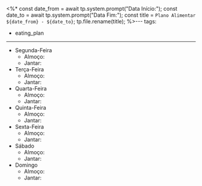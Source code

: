 <%*
const date_from = await tp.system.prompt("Data Início:");
const date_to = await tp.system.prompt("Data Fim:");
const title = `Plano Alimentar ${date_from} - ${date_to}`;
tp.file.rename(title);
%>---
tags:
  - eating_plan
---
- Segunda-Feira
	- Almoço: 
	- Jantar: 
- Terça-Feira
	- Almoço: 
	- Jantar: 
- Quarta-Feira
	- Almoço: 
	- Jantar: 
- Quinta-Feira
	- Almoço: 
	- Jantar: 
- Sexta-Feira
	- Almoço: 
	- Jantar: 
- Sábado
	- Almoço: 
	- Jantar: 
- Domingo
	- Almoço: 
	- Jantar: 